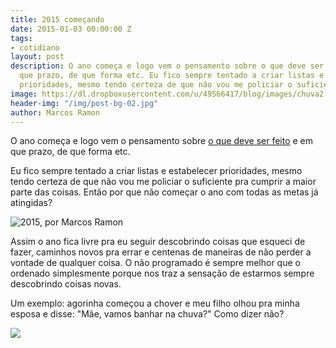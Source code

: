 ```yaml
---
title: 2015 começando
date: 2015-01-03 00:00:00 Z
tags:
- cotidiano
layout: post
description: O ano começa e logo vem o pensamento sobre o que deve ser feito e em
  que prazo, de que forma etc. Eu fico sempre tentado a criar listas e estabelecer
  prioridades, mesmo tendo certeza de que não vou me policiar o suficiente pra cumprir.
image: https://dl.dropboxusercontent.com/u/49566417/blog/images/chuva2.JPG
header-img: "/img/post-bg-02.jpg"
author: Marcos Ramon
---
```


O ano começa e logo vem o pensamento sobre [o que deve ser feito](http://arcano5.com.br/coisas-por-fazer/) e em que prazo, de que forma etc. 

Eu fico sempre tentado a criar listas e estabelecer prioridades, mesmo tendo certeza de que não vou me policiar o suficiente pra cumprir a maior parte das coisas. Então por que não começar o ano com todas as metas já atingidas?

<img src="/img/2015.jpg" alt="2015, por Marcos Ramon" align="middle">

Assim o ano fica livre pra eu seguir descobrindo coisas que esqueci de fazer, caminhos novos pra errar e centenas de maneiras de não perder a vontade de qualquer coisa. O não programado é sempre melhor que o ordenado simplesmente porque nos traz a sensação de estarmos sempre descobrindo coisas novas.

Um exemplo: agorinha começou a chover e meu filho olhou pra minha esposa e disse: "Mãe, vamos banhar na chuva?" Como dizer não?

<img src="https://dl.dropboxusercontent.com/u/49566417/blog/images/chuva2.JPG">
